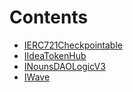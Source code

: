 

# Contents
- [IERC721Checkpointable](IERC721Checkpointable.sol/interface.IERC721Checkpointable.md)
- [IIdeaTokenHub](IIdeaTokenHub.sol/interface.IIdeaTokenHub.md)
- [INounsDAOLogicV3](INounsDAOLogicV3.sol/interface.INounsDAOLogicV3.md)
- [IWave](IWave.sol/interface.IWave.md)
